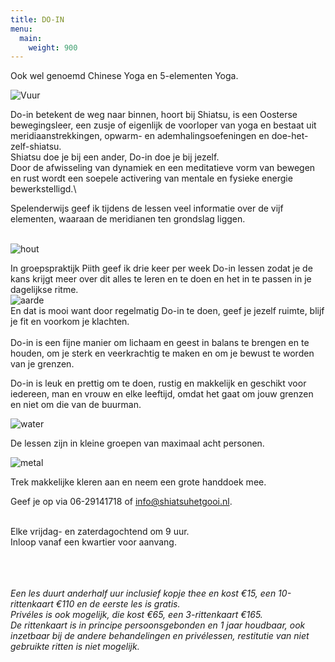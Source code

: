 ```yaml
---
title: DO-IN
menu:
  main:
    weight: 900
---
```

Ook wel genoemd Chinese Yoga en 5-elementen Yoga.

![Vuur](/uploads/do-in-vuur.jpg#center)

Do-in betekent de weg naar binnen, hoort bij Shiatsu, is een Oosterse bewegingsleer, een zusje of eigenlijk de voorloper van yoga en bestaat uit meridiaanstrekkingen, opwarm- en ademhalingsoefeningen en doe-het-zelf-shiatsu.\
Shiatsu doe je bij een ander, Do-in doe je bij jezelf.\
Door de afwisseling van dynamiek en een meditatieve vorm van bewegen en rust wordt een soepele activering van mentale en fysieke energie bewerkstelligd.\

Spelenderwijs geef ik tijdens de lessen veel informatie over de vijf elementen, waaraan de meridianen ten grondslag liggen.


\
![hout](/uploads/do-in-hout.jpg#left)

In groepspraktijk Piith geef ik drie keer per week Do-in lessen zodat je de kans krijgt meer over dit alles te leren en te doen en het in te passen in je dagelijkse ritme. \
![aarde](/uploads/do-in-aarde.jpg#right)
\
En dat is mooi want door regelmatig Do-in te doen, geef je jezelf ruimte, blijf je fit en voorkom je klachten. 
\
\
Do-in is een fijne manier om lichaam en geest in balans te brengen en te houden, om je sterk en veerkrachtig te maken en om je bewust te worden van je grenzen.

Do-in is leuk en prettig om te doen, rustig en makkelijk en geschikt voor iedereen, man en vrouw en elke leeftijd, omdat het gaat om jouw grenzen en niet om die van de buurman.

![water](/uploads/do-in-water.jpg#left)

De lessen zijn in kleine groepen van maximaal acht personen.

![metal](/uploads/do-in-metaal.jpg#right)

Trek makkelijke kleren aan en neem een grote handdoek mee.  

Geef je op via 06-29141718 of info@shiatsuhetgooi.nl.


\
Elke vrijdag- en zaterdagochtend om 9 uur.\
 Inloop vanaf een kwartier voor aanvang.  

\
\
\
_Een les duurt anderhalf uur inclusief kopje thee en kost €15, een 10-rittenkaart €110 en de eerste les is gratis._\
_Privéles is ook mogelijk, die kost €65, een 3-rittenkaart €165._\
_De rittenkaart is in principe persoonsgebonden en 1 jaar houdbaar, ook inzetbaar bij de andere behandelingen en privélessen, restitutie van niet gebruikte ritten is niet mogelijk._
